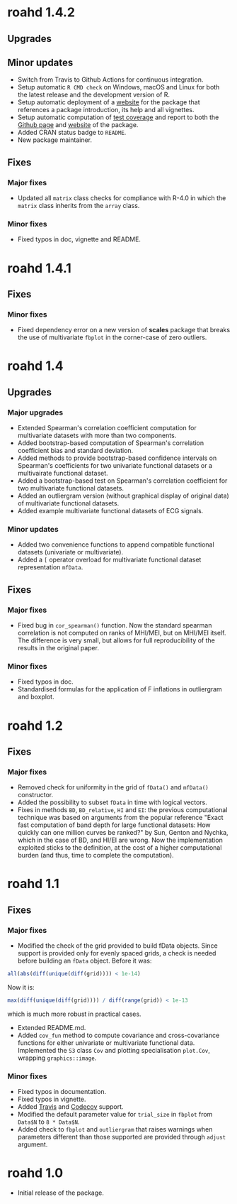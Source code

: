 # roahd 1.4.2

## Upgrades

## Minor updates

* Switch from Travis to Github Actions for continuous integration.
* Setup automatic `R CMD check` on Windows, macOS and Linux for both the latest
release and the development version of R.
* Setup automatic deployment of a [website](https://astamm.github.io/roahd/) for
the package that references a package introduction, its help and all vignettes.
* Setup automatic computation of [test coverage](https://codecov.io) and
report to both the [Github page](https://github.com/astamm/roahd) and
[website](https://astamm.github.io/roahd/) of the package.
* Added CRAN status badge to `README`.
* New package maintainer.

## Fixes

### Major fixes

* Updated all `matrix` class checks for compliance with R-4.0 in which the
`matrix` class inherits from the `array` class.

### Minor fixes

* Fixed typos in doc, vignette and README.

# roahd 1.4.1

## Fixes

### Minor fixes

* Fixed dependency error on a new version of **scales** package that breaks the
use of multivariate `fbplot` in the corner-case of zero outliers.

# roahd 1.4

## Upgrades

### Major upgrades

* Extended Spearman's correlation coefficient computation for multivariate
datasets with more than two components.
* Added bootstrap-based computation of Spearman's correlation coefficient bias
and standard deviation.
* Added methods to provide bootstrap-based confidence intervals on Spearman's
coefficients for two univariate functional datasets or a multivairate functional
dataset.
* Added a bootstrap-based test on Spearman's correlation coefficient for two
multivariate functional datasets.
* Added an outliergram version (without graphical display of original data) of
multivariate functional datasets.
* Added example multivariate functional datasets of ECG signals.

### Minor updates

* Added two convenience functions to append compatible functional datasets
(univariate or multivariate).
* Added a `[` operator overload for multivariate functional dataset
representation `mfData`.

## Fixes

### Major fixes

* Fixed bug in `cor_spearman()` function. Now the standard spearman correlation
is not computed on ranks of MHI/MEI, but on MHI/MEI itself. The difference is
very small, but allows for full reproducibility of the results in the original
paper.

### Minor fixes

* Fixed typos in doc.
* Standardised formulas for the application of F inflations in outliergram and
boxplot.

# roahd 1.2

## Fixes

### Major fixes

* Removed check for uniformity in the grid of `fData()` and `mfData()`
constructor.
* Added the possibility to subset `fData` in time with logical vectors.
* Fixes in methods `BD`, `BD_relative`, `HI` and `EI`: the previous
computational technique was based on arguments from the popular reference "Exact
fast computation of band depth for large functional datasets: How quickly can
one million curves be ranked?" by Sun, Genton and Nychka, which in the case of
BD, and HI/EI are wrong. Now the implementation exploited sticks to the
definition, at the cost of a higher computational burden (and thus, time to
complete the computation).

# roahd 1.1

## Fixes

### Major fixes 

* Modified the check of the grid provided to build fData objects. Since support is provided only for evenly spaced grids, a check is needed before building an `fData` object. Before it was:

```r
all(abs(diff(unique(diff(grid)))) < 1e-14)
```

Now it is:

```r
max(diff(unique(diff(grid)))) / diff(range(grid)) < 1e-13
```

which is much more robust in practical cases.

* Extended README.md.
* Added `cov_fun` method to compute covariance and cross-covariance functions
for either univariate or multivariate functional data. Implemented the `S3` class
`Cov` and plotting specialisation `plot.Cov`, wrapping `graphics::image`.

### Minor fixes 

* Fixed typos in documentation.
* Fixed typos in vignette.
* Added [Travis](https://travis-ci.org/ntarabelloni/roahd) and
[Codecov](https://codecov.io/gh/ntarabelloni/roahd) support.
* Modified the default parameter value for `trial_size` in `fbplot` from
`Data$N` to `8 * Data$N`.
* Added check to `fbplot` and `outliergram` that raises warnings when parameters
different than those supported are provided through `adjust` argument.

# roahd 1.0

* Initial release of the package.

